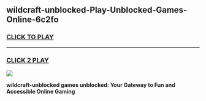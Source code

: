 
## wildcraft-unblocked-Play-Unblocked-Games-Online-6c2fo
<h3>
<a href="https://premium76.site?title=wildcraft-unblocked&ref=25A">CLICK TO PLAY</a></h3>
<hr>

<h3>
<a href="https://premium76.site?title=wildcraft-unblocked&ref=25A">CLICK 2 PLAY</a>
  
</h3>

<a href="https://premium76.site?title=wildcraft-unblocked&ref=25A"><img src="https://clearcache.store/games.png"></a>


**wildcraft-unblocked games unblocked: Your Gateway to Fun and Accessible Online Gaming**
